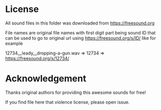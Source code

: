 # License

All sound files in this folder was downloaded from https://freesound.org

File names are original file names with first digit part being sound ID that can be used to go to original url using https://freesound.org/s/ID/ like for example

12734__leady__dropping-a-gun.wav => 12734 => https://freesound.org/s/12734/

# Acknowledgement

Thanks original authors for providing this awesome sounds for free!

If you find file here that violence license, please open issue.
